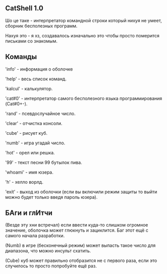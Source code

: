 <h2>CatShell 1.0</h2>
<p>Шо це таке - интерпретатор командной строки который нихуя не умеет, сборник бесполезных программ.</p>
<p>Нахуя это - я хз, создавалось изначально это чтобы просто померится письками со знакомым.</p>

<h2>Команды</h2>
<p>'info' - информация о оболочке</p>
<p>'help' - весь список команд.</p>
<p>'kalcul' - калькулятор.</p>
<p>'cat#0' - интерпретатор самого бесполезного языка программирования (Cat#0+-).</p>
<p>'rand' - псевдослучайное число.</p>
<p>'clear' - отчистка консоли.</p>
<p>'cube' - рисует куб.</p>
<p>'numb' - игра угадай число.</p>
<p>'hot' - орел или решка.</p>
<p>'99' - текст песни 99 бутылок пива.</p>
<p>'whoami' - имя юзера.</p>
<p>'h' - хелло ворлд.</p>
<p>'exit' - выход из оболочки (если вы включили режим защиты то выйти можно будет только введя пароль юзера).</p>

<h2>БАги и глИтчи</h2>
<p>(Везде эту хни встречал) если ввести куда-то слишком огромное значение, оболочка может глюкнуть и зациклится. Баг этот ещё с самого начала разработки.</p>
<p>(Numb) в игре (бесконечный режим) может выпасть такое число для диапазона, что можно инсульт схатить.</p>
<p>(Cube) куб может правильно отобразится не с первого раза, если это случилось то просто попробуйте ещё раз.</p>
